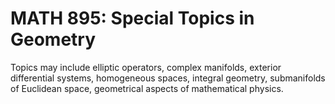# MATH 895: Special Topics in Geometry

Topics may include elliptic operators, complex manifolds, exterior differential systems, homogeneous spaces, integral geometry, submanifolds of Euclidean space, geometrical aspects of mathematical physics.